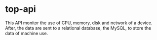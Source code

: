# top-api

This API monitor the use of CPU, memory, disk and network of a device. After, the data are sent to a relational database, the MySQL, to store the data of machine use.
